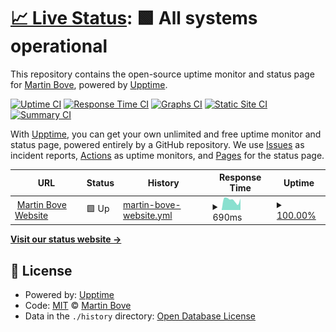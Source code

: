 # [📈 Live Status](https://demo.upptime.js.org): <!--live status--> **🟩 All systems operational**

This repository contains the open-source uptime monitor and status page for [Martin Bove](https://demo.upptime.js.org), powered by [Upptime](https://github.com/upptime/upptime).

[![Uptime CI](https://github.com/mbove77/upptime/workflows/Uptime%20CI/badge.svg)](https://github.com/mbove77/upptime/actions?query=workflow%3A%22Uptime+CI%22)
[![Response Time CI](https://github.com/mbove77/upptime/workflows/Response%20Time%20CI/badge.svg)](https://github.com/mbove77/upptime/actions?query=workflow%3A%22Response+Time+CI%22)
[![Graphs CI](https://github.com/mbove77/upptime/workflows/Graphs%20CI/badge.svg)](https://github.com/mbove77/upptime/actions?query=workflow%3A%22Graphs+CI%22)
[![Static Site CI](https://github.com/mbove77/upptime/workflows/Static%20Site%20CI/badge.svg)](https://github.com/mbove77/upptime/actions?query=workflow%3A%22Static+Site+CI%22)
[![Summary CI](https://github.com/mbove77/upptime/workflows/Summary%20CI/badge.svg)](https://github.com/mbove77/upptime/actions?query=workflow%3A%22Summary+CI%22)

With [Upptime](https://upptime.js.org), you can get your own unlimited and free uptime monitor and status page, powered entirely by a GitHub repository. We use [Issues](https://github.com/mbove77/upptime/issues) as incident reports, [Actions](https://github.com/mbove77/upptime/actions) as uptime monitors, and [Pages](https://demo.upptime.js.org) for the status page.

<!--start: status pages-->
<!-- This summary is generated by Upptime (https://github.com/upptime/upptime) -->
<!-- Do not edit this manually, your changes will be overwritten -->
<!-- prettier-ignore -->
| URL | Status | History | Response Time | Uptime |
| --- | ------ | ------- | ------------- | ------ |
| <img alt="" src="https://icons.duckduckgo.com/ip3/www.martinbove.com.ar.ico" height="13"> [Martin Bove Website](https://www.martinbove.com.ar) | 🟩 Up | [martin-bove-website.yml](https://github.com/mbove77/upptime/commits/HEAD/history/martin-bove-website.yml) | <details><summary><img alt="Response time graph" src="./graphs/martin-bove-website/response-time-week.png" height="20"> 690ms</summary><br><a href="https://https://mbove77.github.io/upptime/history/martin-bove-website"><img alt="Response time 759" src="https://img.shields.io/endpoint?url=https%3A%2F%2Fraw.githubusercontent.com%2Fmbove77%2Fupptime%2FHEAD%2Fapi%2Fmartin-bove-website%2Fresponse-time.json"></a><br><a href="https://https://mbove77.github.io/upptime/history/martin-bove-website"><img alt="24-hour response time 768" src="https://img.shields.io/endpoint?url=https%3A%2F%2Fraw.githubusercontent.com%2Fmbove77%2Fupptime%2FHEAD%2Fapi%2Fmartin-bove-website%2Fresponse-time-day.json"></a><br><a href="https://https://mbove77.github.io/upptime/history/martin-bove-website"><img alt="7-day response time 690" src="https://img.shields.io/endpoint?url=https%3A%2F%2Fraw.githubusercontent.com%2Fmbove77%2Fupptime%2FHEAD%2Fapi%2Fmartin-bove-website%2Fresponse-time-week.json"></a><br><a href="https://https://mbove77.github.io/upptime/history/martin-bove-website"><img alt="30-day response time 972" src="https://img.shields.io/endpoint?url=https%3A%2F%2Fraw.githubusercontent.com%2Fmbove77%2Fupptime%2FHEAD%2Fapi%2Fmartin-bove-website%2Fresponse-time-month.json"></a><br><a href="https://https://mbove77.github.io/upptime/history/martin-bove-website"><img alt="1-year response time 759" src="https://img.shields.io/endpoint?url=https%3A%2F%2Fraw.githubusercontent.com%2Fmbove77%2Fupptime%2FHEAD%2Fapi%2Fmartin-bove-website%2Fresponse-time-year.json"></a></details> | <details><summary><a href="https://https://mbove77.github.io/upptime/history/martin-bove-website">100.00%</a></summary><a href="https://https://mbove77.github.io/upptime/history/martin-bove-website"><img alt="All-time uptime 99.98%" src="https://img.shields.io/endpoint?url=https%3A%2F%2Fraw.githubusercontent.com%2Fmbove77%2Fupptime%2FHEAD%2Fapi%2Fmartin-bove-website%2Fuptime.json"></a><br><a href="https://https://mbove77.github.io/upptime/history/martin-bove-website"><img alt="24-hour uptime 100.00%" src="https://img.shields.io/endpoint?url=https%3A%2F%2Fraw.githubusercontent.com%2Fmbove77%2Fupptime%2FHEAD%2Fapi%2Fmartin-bove-website%2Fuptime-day.json"></a><br><a href="https://https://mbove77.github.io/upptime/history/martin-bove-website"><img alt="7-day uptime 100.00%" src="https://img.shields.io/endpoint?url=https%3A%2F%2Fraw.githubusercontent.com%2Fmbove77%2Fupptime%2FHEAD%2Fapi%2Fmartin-bove-website%2Fuptime-week.json"></a><br><a href="https://https://mbove77.github.io/upptime/history/martin-bove-website"><img alt="30-day uptime 99.96%" src="https://img.shields.io/endpoint?url=https%3A%2F%2Fraw.githubusercontent.com%2Fmbove77%2Fupptime%2FHEAD%2Fapi%2Fmartin-bove-website%2Fuptime-month.json"></a><br><a href="https://https://mbove77.github.io/upptime/history/martin-bove-website"><img alt="1-year uptime 99.98%" src="https://img.shields.io/endpoint?url=https%3A%2F%2Fraw.githubusercontent.com%2Fmbove77%2Fupptime%2FHEAD%2Fapi%2Fmartin-bove-website%2Fuptime-year.json"></a></details>

<!--end: status pages-->

[**Visit our status website →**](https://demo.upptime.js.org)

## 📄 License

- Powered by: [Upptime](https://github.com/upptime/upptime)
- Code: [MIT](./LICENSE) © [Martin Bove](https://demo.upptime.js.org)
- Data in the `./history` directory: [Open Database License](https://opendatacommons.org/licenses/odbl/1-0/)
